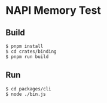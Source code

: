 # NAPI Memory Test

## Build

```
$ pnpm install
$ cd crates/binding
$ pnpm run build
```

## Run

```
$ cd packages/cli
$ node ./bin.js
```
